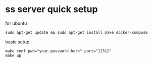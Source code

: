 # ss server quick setup

for ubuntu

    sudo apt-get update && sudo apt-get install make docker-compose


basic setup

    make conf pwd="your-password-here" port="12312" 
    make up


